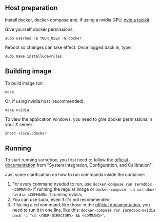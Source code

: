 ## Host preparation

Install docker, docker-compose and, if using a nvidia GPU, [nvidia toolkit](https://docs.nvidia.com/datacenter/cloud-native/container-toolkit/install-guide.html#docker).

Give yourself docker permissions:

```
sudo usermod -a YOUR_USER -G docker
```

Reboot so changes can take effect. 
Once logged back in, type:

```
sudo make installudevrules
```

## Building image

To build image run:

```
make
```

Or, if using nvidia host (recommended):

```
make nvidia
```

To view the application windows, you need to give docker permissions in your X server:

```
xhost +local:docker
```

## Running

To start running sarndbox, you first need to follow the [official documentation](https://web.cs.ucdavis.edu/~okreylos/ResDev/SARndbox/SoftwareInstallation.html) from "System Integration, Configuration, and Calibration".

Just some clarification on how to run commands inside the container: 

1. For every command needed to run, use `docker-compose run sarndbox <COMMAND>` if running the regular image or `docker-compose run sarndbox-nvidia <COMMAND>` if running nvidia;
1. You can use sudo, even if it's not recommended;
1. If facing a cd command, like those in the [official documentation](https://web.cs.ucdavis.edu/~okreylos/ResDev/SARndbox/SoftwareInstallation.html), you need to run it in one line, like this: `docker-compose run sarndbox-nvidia bash -c "cd <YOUR-DIRECTORY> && <COMMAND>"`.
